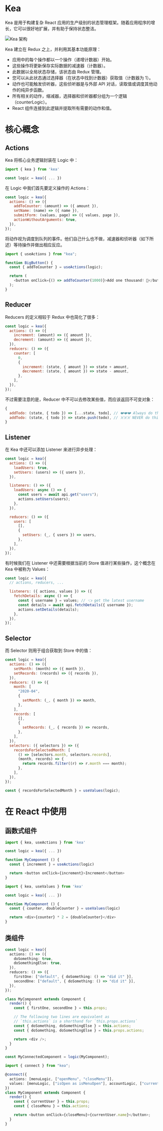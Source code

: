 # Kea

Kea 是用于构建复杂 React 应用的生产级别的状态管理框架。随着应用程序的增长，它可以很好地扩展，并有助于保持状态整洁。

![Kea 架构](https://i.postimg.cc/cHBmwhQq/image.png)

Kea 建立在 Redux 之上，并利用其基本功能原理：

- 应用中的每个操作都以一个操作（递增计数器）开始。
- 这些操作将更新保存实际数据的减速器（计数器）。
- 此数据以全局状态存储，该状态由 Redux 管理。
- 您可以从此状态通过选择器（在状态中找到计数器）获取值（计数器为 1）。
- 动作也可能触发侦听器，这些侦听器是与外部 API 对话，读取值或调度其他动作的纯异步函数。
- 所有相关的动作，缩减器，选择器和侦听器都分组为一个逻辑（counterLogic）。
- React 组件连接到此逻辑并提取所有需要的动作和值。

# 核心概念

## Actions

Kea 将核心业务逻辑封装在 Logic 中：

```ts
import { kea } from 'kea'

const logic = kea({ ... })
```

在 Logic 中我们首先要定义操作的 Actions：

```js
const logic = kea({
  actions: () => ({
    addToCounter: (amount) => ({ amount }),
    setName: (name) => ({ name }),
    submitForm: (values, page) => ({ values, page }),
    actionWithoutArguments: true,
  }),
});
```

将动作视为调度到队列的事件。他们自己什么也不做，减速器和侦听器（如下所述）等待操作并做出相应反应。

```js
import { useActions } from "kea";

function BigButton() {
  const { addToCounter } = useActions(logic);

  return (
    <button onClick={() => addToCounter(1000)}>Add one thousand! 🤩</button>
  );
}
```

## Reducer

Reducers 的定义相较于 Redux 中也简化了很多：

```js
const logic = kea({
  actions: () => ({
    increment: (amount) => ({ amount }),
    decrement: (amount) => ({ amount }),
  }),
  reducers: () => ({
    counter: [
      0,
      {
        increment: (state, { amount }) => state + amount,
        decrement: (state, { amount }) => state - amount,
      },
    ],
  }),
});
```

不过需要注意的是，Reducer 中不可以去修改某些值，而应该返回不可变对象：

```js
{
  addTodo: (state, { todo }) => [...state, todo], // ❤️❤️❤️ Always do this!
  addTodo: (state, { todo }) => state.push(todo), // ☠️☠️☠️ NEVER do this!
}
```

## Listener

在 Kea 中还可以添加 Listener 来进行异步处理：

```js
const logic = kea({
  actions: () => ({
    loadUsers: true,
    setUsers: (users) => ({ users }),
  }),

  listeners: () => ({
    loadUsers: async () => {
      const users = await api.get("users");
      actions.setUsers(users);
    },
  }),

  reducers: () => ({
    users: [
      [],
      {
        setUsers: (_, { users }) => users,
      },
    ],
  }),
});
```

有时候我们在 Listener 中还需要根据当前的 Store 值进行某些操作，这个概念在 Kea 中被称为 Values：

```js
const logic = kea({
  // actions, reducers, ...

  listeners: ({ actions, values }) => ({
    fetchDetails: async () => {
      const { username } = values; // 👈 get the latest username
      const details = await api.fetchDetails({ username });
      actions.setDetails(details);
    },
  }),
});
```

## Selector

而 Selector 则用于组合获取到 Store 中的值：

```js
const logic = kea({
  actions: () => ({
    setMonth: (month) => ({ month }),
    setRecords: (records) => ({ records }),
  }),
  reducers: () => ({
    month: [
      "2020-04",
      {
        setMonth: (_, { month }) => month,
      },
    ],
    records: [
      [],
      {
        setRecords: (_, { records }) => records,
      },
    ],
  }),
  selectors: ({ selectors }) => ({
    recordsForSelectedMonth: [
      () => [selectors.month, selectors.records],
      (month, records) => {
        return records.filter((r) => r.month === month);
      },
    ],
  }),
});

const { recordsForSelectedMonth } = useValues(logic);
```

# 在 React 中使用

## 函数式组件

```ts
import { kea, useActions } from 'kea'

const logic = kea({ ... })

function MyComponent () {
  const { increment } = useActions(logic)

  return <button onClick={increment}>Increment</button>
}

import { kea, useValues } from 'kea'

const logic = kea({ ... })

function MyComponent () {
  const { counter, doubleCounter } = useValues(logic)

  return <div>{counter} * 2 = {doubleCounter}</div>
}
```

## 类组件

```ts
const logic = kea({
  actions: () => ({
    doSomething: true,
    doSomethingElse: true,
  }),
  reducers: () => ({
    firstOne: ["default", { doSomething: () => "did it" }],
    secondOne: ["default", { doSomething: () => "did it" }],
  }),
});

class MyComponent extends Component {
  render() {
    const { firstOne, secondOne } = this.props;

    // The following two lines are equivalent as
    // `this.actions` is a shorthand for `this.props.actions`
    const { doSomething, doSomethingElse } = this.actions;
    const { doSomething, doSomethingElse } = this.props.actions;

    return <div />;
  }
}

const MyConnectedComponent = logic(MyComponent);
```

```ts
import { connect } from "kea";

@connect({
  actions: [menuLogic, ["openMenu", "closeMenu"]],
  values: [menuLogic, ["isOpen as isMenuOpen"], accountLogic, ["currentUser"]],
})
class MyComponent extends Component {
  render() {
    const { currentUser } = this.props;
    const { closeMenu } = this.actions;

    return <button onClick={closeMenu}>{currentUser.name}</button>;
  }
}
```
